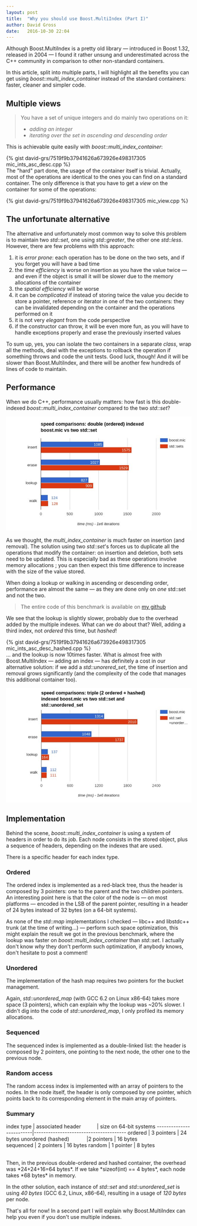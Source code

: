 ```yaml
---
layout: post
title:  "Why you should use Boost.MultiIndex (Part I)"
author: David Gross
date:   2016-10-30 22:04
---
```


Although Boost.MultiIndex is a pretty old library &mdash; introduced in Boost 1.32, released in 2004 &mdash; I found it rather unsung and underestimated
across the C++ community in comparison to other non-standard containers. 

In this article, split into multiple parts, I will highlight all the benefits you can get using *boost::multi\_index\_container* instead of the standard 
containers: faster, cleaner and simpler code.


Multiple views
--------------
> You have a set of unique integers and do mainly two operations on it: 
>
> + *adding an integer*
> + *iterating over the set in ascending and descending order*

This is achievable quite easily with *boost::multi\_index\_container*:

{% gist david-grs/7519f9b37941626a673926e498317305 mic_ints_asc_desc.cpp %}
<br />
The "hard" part done, the usage of the container itself is trivial. Actually, most of the operations are identical to the ones you can find on a standard container. The only
difference is that you have to get a *view* on the container for some of the operations:

{% gist david-grs/7519f9b37941626a673926e498317305 mic_view.cpp %}


The unfortunate alternative
---------------------------
The alternative and unfortunately most common way to solve this problem is to maintain two _std::set_, one using _std::greater_, the other one _std::less_. 
However, there are few problems with this approach:

1. it is *error prone*: each operation has to be done on the two sets, and if you forget you will have a bad time
2. the *time efficiency* is worse on insertion as you have the value twice &mdash; and even if the object is small it will be slower due to the memory allocations of the container
3. the *spatial efficiency* will be worse
4. it can be *complicated* if instead of storing twice the value you decide to store a pointer, reference or iterator in one of the two containers: they can be invalidated depending on the container and the operations performed on it
5. it is not very *elegant* from the code perspective
6. if the constructor can throw, it will be even more fun, as you will have to handle exceptions properly and erase the previously inserted values

To sum up, yes, you can isolate the two containers in a separate *class*, wrap all the methods, deal with the exceptions to 
rollback the operation if something throws and code the unit tests. Good luck, though! And it will be slower than Boost.MultiIndex,
and there will be another few hundreds of lines of code to maintain. 


Performance
-----------
When we do C++, performance usually matters: how fast is this double-indexed *boost::multi\_index\_container* compared to the two *std::set*? 

![Speed comparisons between boost::multi_index_container with two ordered indexes and two std::set, time in ms, measured on 1e6 iterations.](/assets/images/speed_boost_multi_index_std_set.jpg)

As we thought, the *multi_index_container* is much faster on insertion (and removal). The solution using two *std::set*'s forces us to duplicate all the operations that modify the container: on insertion
and deletion, both sets need to be updated. This is especially bad as these operations involve memory allocations ; you can then expect this time difference to increase with the size of the value stored.

When doing a lookup or walking in ascending or descending order, performance are almost the same &mdash; as they are done only on *one* std::set and not the two. 

> The entire code of this benchmark is available on [my github](https://github.com/david-grs/boost_multi_index_container/blob/master/integers.cc) 

We see that the lookup is slightly slower, probably due to the overhead added by the multiple indexes. What can we do about that? Well, adding a third index, not *ordered* this time, but *hashed*! 

{% gist david-grs/7519f9b37941626a673926e498317305 mic_ints_asc_desc_hashed.cpp %}
<br />
... and the lookup is now 10times faster. What is almost free with Boost.MultiIndex &mdash; adding an index &mdash; has definitely a cost in our alternative solution: if we add a *std::unorered_set*,
the time of insertion and removal grows significantly (and the complexity of the code that manages this additional container too).

![Speed comparisons between boost::multi_index_container with three indexes (two ordered, one hashed) and two std::set plus std::unordered_set, time in ms, measured on 1e6 iterations.](/assets/images/speed_boost_multi_index_std_set_and_unordered_set.jpg)


Implementation
--------------
Behind the scene, *boost::multi\_index\_container* is using a system of headers in order to do its job. Each node consists in the stored object, plus a sequence of headers, depending on the indexes
that are used.

There is a specific header for each index type.

### Ordered
The ordered index is implemented as a red-black tree, thus the header is composed by 3 pointers: one to the parent and the two children pointers. An interesting point here is that the color of the node 
is &mdash; on most platforms &mdash; encoded in the LSB of the parent pointer, resulting in a header of 24 bytes instead of 32 bytes (on a 64-bit systems).

As none of the *std::map* implementations I checked &mdash; libc++ and libstdc++ trunk (at the time of writing...) &mdash; perform such space optimization, this might explain the result we got in the previous 
benchmark, where the lookup was faster on  *boost::multi\_index\_container* than *std::set*. I actually don't know *why* they don't perform such optimization, if anybody knows, don't hesitate to post a comment!


### Unordered
The implementation of the hash map requires two pointers for the bucket management.

Again, *std::unordered_map* (with GCC 6.2 on Linux x86-64) takes more space (3 pointers), which can explain why the lookup was ~20% slower. I didn't dig into the code of *std::unordered_map*, I only profiled its memory allocations.


### Sequenced
The sequenced index is implemented as a double-linked list: the header is composed by 2 pointers, one pointing to the next node, the other one to the previous node.


### Random access
The random access index is implemented with an array of pointers to the nodes. In the node itself, the header is only composed by one pointer, which points back to its corresponding element in the main array of pointers.


### Summary

index type               | associated header&nbsp;&nbsp;&nbsp;&nbsp;&nbsp;&nbsp;&nbsp;&nbsp;&nbsp;&nbsp;&nbsp;| size on 64-bit systems
-------------------------|---------------------------------------
ordered                  | 3 pointers | 24 bytes
unordered (hashed)&nbsp;&nbsp;&nbsp;&nbsp;&nbsp;&nbsp;&nbsp;&nbsp;&nbsp;&nbsp;&nbsp;&nbsp;|2 pointers | 16 bytes          
sequenced                | 2 pointers | 16 bytes
random                   | 1 pointer | 8 bytes

<br />
Then, in the previous double-ordered and hashed container, the overhead was *24+24+16=64 bytes*. If we take *sizeof(int) == 4 bytes*, each node takes *68 bytes* in memory.

In the other solution, each instance of *std::set* and *std::unordered_set* is using *40 bytes* (GCC 6.2, Linux, x86-64), resulting in a usage of *120 bytes* per node.

That's all for now! In a second part I will explain why Boost.MultiIndex can help you even if you don't use multiple indexes.

